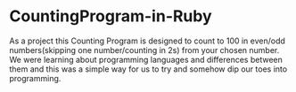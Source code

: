 # CountingProgram-in-Ruby
As a project this Counting Program is designed to count to 100 in even/odd numbers(skipping one number/counting in 2s) from your chosen number.
We were learning about programming languages and differences between them and this was a simple way for us to try and somehow dip our toes into programming.
